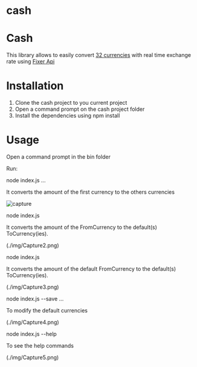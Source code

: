 # cash

# Cash

This library allows to easily convert [32 currencies](./lib/currencies.json) with real time exchange rate using [Fixer Api](./https://api.fixer.io/latest)


# Installation

1. Clone the cash project to you current project
2. Open a command prompt on the cash project folder
3. Install the dependencies using npm install

# Usage

Open a command prompt in the bin folder

Run:

node index.js <amount> <FromCurrency> <ToCurrency> <ToCurrency> ...

It converts the amount of the first currency to the others currencies

![capture](/img/Capture1.PNG)

node index.js <amount> <FromCurrency>

It converts the amount of the FromCurrency to the default(s) ToCurrency(ies).

(./img/Capture2.png)

node index.js <amount>

It converts the amount of the default FromCurrency to the default(s) ToCurrency(ies).

(./img/Capture3.png)

node index.js --save <FromCurrency> <ToCurrency> <ToCurrency>...

To modify the default currencies 

(./img/Capture4.png)

node index.js --help

To see the help commands

(./img/Capture5.png)